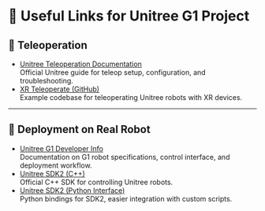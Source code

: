 
# 📌 Useful Links for Unitree G1 Project

## 🔹 Teleoperation 
- [Unitree Teleoperation Documentation](https://support.unitree.com/home/en/Teleoperation/avp_teleoperate)  
  Official Unitree guide for teleop setup, configuration, and troubleshooting.
- [XR Teleoperate (GitHub)](https://github.com/unitreerobotics/xr_teleoperate)  
  Example codebase for teleoperating Unitree robots with XR devices.   

---

## 🔹 Deployment on Real Robot
- [Unitree G1 Developer Info](https://support.unitree.com/home/en/G1_developer/about_G1)  
  Documentation on G1 robot specifications, control interface, and deployment workflow. 
- [Unitree SDK2 (C++)](https://github.com/unitreerobotics/unitree_sdk2)  
  Official C++ SDK for controlling Unitree robots.  
- [Unitree SDK2 (Python Interface)](https://github.com/unitreerobotics/unitree_sdk2_python)  
  Python bindings for SDK2, easier integration with custom scripts.  
 
